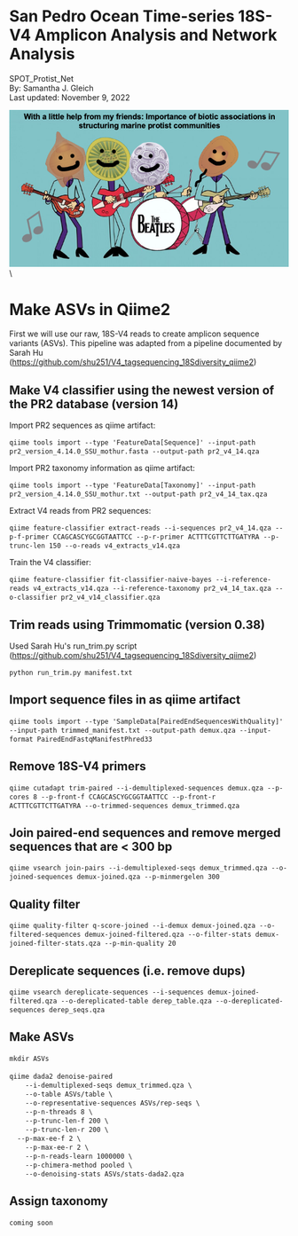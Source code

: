 # San Pedro Ocean Time-series 18S-V4 Amplicon Analysis and Network Analysis
SPOT_Protist_Net  
By: Samantha J. Gleich  
Last updated: November 9, 2022  
  
![](static/Slide1.png)\

# Make ASVs in Qiime2
First we will use our raw, 18S-V4 reads to create amplicon sequence variants (ASVs). This pipeline was adapted from a pipeline documented by Sarah Hu (https://github.com/shu251/V4_tagsequencing_18Sdiversity_qiime2)
## Make V4 classifier using the newest version of the PR2 database (version 14)
Import PR2 sequences as qiime artifact:
```
qiime tools import --type 'FeatureData[Sequence]' --input-path pr2_version_4.14.0_SSU_mothur.fasta --output-path pr2_v4_14.qza
```
Import PR2 taxonomy information as qiime artifact: 
```
qiime tools import --type 'FeatureData[Taxonomy]' --input-path pr2_version_4.14.0_SSU_mothur.txt --output-path pr2_v4_14_tax.qza
```
Extract V4 reads from PR2 sequences:
```
qiime feature-classifier extract-reads --i-sequences pr2_v4_14.qza --p-f-primer CCAGCASCYGCGGTAATTCC --p-r-primer ACTTTCGTTCTTGATYRA --p-trunc-len 150 --o-reads v4_extracts_v14.qza
```
Train the V4 classifier: 
```
qiime feature-classifier fit-classifier-naive-bayes --i-reference-reads v4_extracts_v14.qza --i-reference-taxonomy pr2_v4_14_tax.qza --o-classifier pr2_v4_v14_classifier.qza
```
## Trim reads using Trimmomatic (version 0.38)
Used Sarah Hu's run_trim.py script (https://github.com/shu251/V4_tagsequencing_18Sdiversity_qiime2)
```
python run_trim.py manifest.txt
```
## Import sequence files in as qiime artifact
```
qiime tools import --type 'SampleData[PairedEndSequencesWithQuality]' --input-path trimmed_manifest.txt --output-path demux.qza --input-format PairedEndFastqManifestPhred33
```
## Remove 18S-V4 primers 
```
qiime cutadapt trim-paired --i-demultiplexed-sequences demux.qza --p-cores 8 --p-front-f CCAGCASCYGCGGTAATTCC --p-front-r ACTTTCGTTCTTGATYRA --o-trimmed-sequences demux_trimmed.qza
```
## Join paired-end sequences and remove merged sequences that are < 300 bp
```
qiime vsearch join-pairs --i-demultiplexed-seqs demux_trimmed.qza --o-joined-sequences demux-joined.qza --p-minmergelen 300
```
## Quality filter
```
qiime quality-filter q-score-joined --i-demux demux-joined.qza --o-filtered-sequences demux-joined-filtered.qza --o-filter-stats demux-joined-filter-stats.qza --p-min-quality 20
```
## Dereplicate sequences (i.e. remove dups)
```
qiime vsearch dereplicate-sequences --i-sequences demux-joined-filtered.qza --o-dereplicated-table derep_table.qza --o-dereplicated-sequences derep_seqs.qza
```
## Make ASVs
```
mkdir ASVs

qiime dada2 denoise-paired
	--i-demultiplexed-seqs demux_trimmed.qza \
	--o-table ASVs/table \
	--o-representative-sequences ASVs/rep-seqs \
	--p-n-threads 8 \
	--p-trunc-len-f 200 \
	--p-trunc-len-r 200 \
  --p-max-ee-f 2 \
	--p-max-ee-r 2 \
	--p-n-reads-learn 1000000 \
	--p-chimera-method pooled \
	--o-denoising-stats ASVs/stats-dada2.qza
  ```
  ## Assign taxonomy 
  ```
  coming soon
  ```
